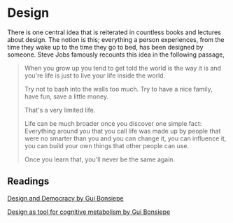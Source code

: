 # Design

There is one central idea that is reiterated in countless books and lectures about design. The notion is this; everything a person experiences, from the time they wake up to the time they go to bed, has been designed by someone. Steve Jobs famously recounts this idea in the following passage,

> When you grow up you tend to get told the world is the way it is and you're life is just to live your life inside the world. 
> 
> Try not to bash into the walls too much. Try to have a nice family, have fun, save a little money. 
> 
> That's a very limited life. 
>
> Life can be much broader once you discover one simple fact: Everything around you that you call life was made up by people that were no smarter than you and you can change it, you can influence it, you can build your own things that other people can use. 
> 
> Once you learn that, you'll never be the same again.

## Readings
[Design and Democracy by Gui Bonsiepe](http://www.mitpressjournals.org/doi/pdf/10.1162/desi.2006.22.2.27)

[Design as tool for cognitive metabolism by Gui Bonsiepe](http://www.guibonsiepe.com/pdffiles/descogn.pdf)

